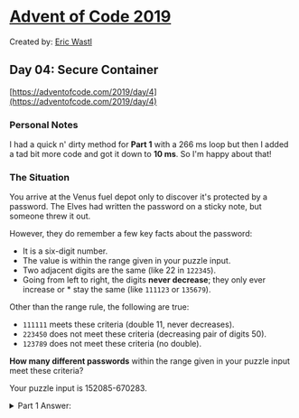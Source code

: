 # [Advent of Code 2019](https://adventofcode.com/)

Created by: [Eric Wastl](http://was.tl/)

## Day 04: Secure Container

[https://adventofcode.com/2019/day/4](https://adventofcode.com/2019/day/4)

### Personal Notes

I had a quick n' dirty method for **Part 1** with a 266 ms loop but then I added a tad bit more code and got it down to **10 ms**. So I'm happy about that!

### The Situation

You arrive at the Venus fuel depot only to discover it's protected by a password. The Elves had written the password on a sticky note, but someone threw it out.

However, they do remember a few key facts about the password:

* It is a six-digit number.
* The value is within the range given in your puzzle input.
* Two adjacent digits are the same (like 22 in `122345`).
* Going from left to right, the digits **never decrease**; they only ever increase or * stay the same (like `111123` or `135679`).

Other than the range rule, the following are true:

* `111111` meets these criteria (double 11, never decreases).
* `223450` does not meet these criteria (decreasing pair of digits 50).
* `123789` does not meet these criteria (no double).

**How many different passwords** within the range given in your puzzle input meet these criteria?

Your puzzle input is 152085-670283.


<details>
    <summary>Part 1 Answer:</summary>

    1764
</details>

